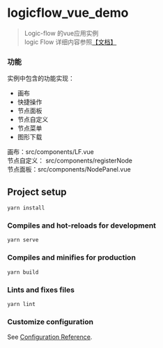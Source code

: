 # logicflow_vue_demo

> Logic-flow 的vue应用实例  
> logic Flow 详细内容参照[【文档】](http://logic-flow.org/)
### 功能
实例中包含的功能实现：
- 画布
- 快捷操作
- 节点面板
- 节点自定义
- 节点菜单
- 图形下载

画布：src/components/LF.vue  
节点自定义： src/components/registerNode  
节点面板：src/components/NodePanel.vue  
## Project setup
```
yarn install
```

### Compiles and hot-reloads for development
```
yarn serve
```

### Compiles and minifies for production
```
yarn build
```

### Lints and fixes files
```
yarn lint
```

### Customize configuration
See [Configuration Reference](https://cli.vuejs.org/config/).
